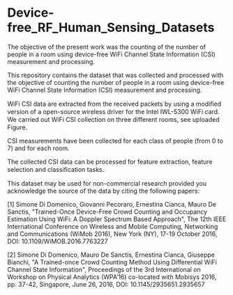 # Device-free_RF_Human_Sensing_Datasets
The objective of the present work was the counting of the number of people in a room using device-free WiFi Channel State Information (CSI) measurement and processing.

This repository contains the dataset that was collected and processed with the objective of counting the number of people in a room using device-free WiFi Channel State Information (CSI) measurement and processing.

WiFi CSI data are extracted from the received packets by using a modiﬁed version of a open-source wireless driver for the Intel IWL-5300 WiFi card. We carried out WiFi CSI collection on three diﬀerent rooms, see uploaded Figure.

CSI measurements have been collected for each class of people (from 0 to 7) and for each room.

The collected CSI data can be processed for feature extraction, feature selection and classiﬁcation tasks.

This dataset may be used for non-commercial research provided you acknowledge the source of the data by citing the following papers:

[1] Simone Di Domenico, Giovanni Pecoraro, Ernestina Cianca, Mauro De Sanctis, "Trained-Once Device-Free Crowd Counting and Occupancy Estimation Using WiFi: A Doppler Spectrum Based Approach", The 12th IEEE International Conference on Wireless and Mobile Computing, Networking and Communications (WiMob 2016), New York (NY), 17-19 October 2016, DOI: 10.1109/WiMOB.2016.7763227

[2] Simone Di Domenico, Mauro De Sanctis, Ernestina Cianca, Giuseppe Bianchi, "A Trained-once Crowd Counting Method Using Differential WiFi Channel State Information", Proceedings of the 3rd International on Workshop on Physical Analytics (WPA’16) co-located with Mobisys 2016, pp. 37-42, Singapore, June 26, 2016, DOI: 10.1145/2935651.2935657

